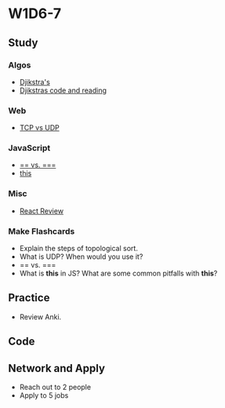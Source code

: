 # W1D6-7

## Study

### Algos 

- [Djikstra's](https://www.youtube.com/watch?v=lAXZGERcDf4)
- [Djikstras code and reading](http://www.geeksforgeeks.org/greedy-algorithms-set-6-dijkstras-shortest-path-algorithm/)

### Web
- [TCP vs UDP](https://www.youtube.com/watch?v=Vdc8TCESIg8&t)

### JavaScript
- [== vs. ===](https://medium.freecodecamp.org/the-definitive-javascript-handbook-for-a-developer-interview-44ffc6aeb54e)
- [this](https://javascript.info/object-methods)

### Misc
- [React Review](https://medium.freecodecamp.org/all-the-fundamental-react-js-concepts-jammed-into-this-single-medium-article-c83f9b53eac2)

### Make Flashcards

- Explain the steps of topological sort.
- What is UDP? When would you use it?
- == vs. ===
- What is **this** in JS? What are some common pitfalls with **this**?

## Practice

- Review Anki. 

## Code 

## Network and Apply 

- Reach out to 2 people
- Apply to 5 jobs 